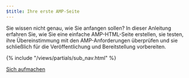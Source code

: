 ```yaml
---
$title: Ihre erste AMP-Seite
---
```


Sie wissen nicht genau, wie Sie anfangen sollen? In dieser Anleitung erfahren Sie, wie Sie eine einfache AMP-HTML-Seite erstellen, sie testen, ihre Übereinstimmung mit den AMP-Anforderungen überprüfen und sie schließlich für die Veröffentlichung und Bereitstellung vorbereiten.

{% include "/views/partials/sub_nav.html" %}

<div class="prev-next-buttons">
<a class="button" href="/de/docs/tutorials/create/basic_markup.html"><span class="arrow-next">Sich aufmachen</span></a>
</div>